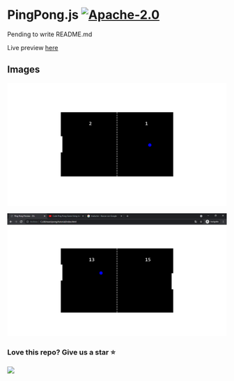 # PingPong.js [![Apache-2.0](https://img.shields.io/badge/License-Apache%202.0-blue.svg)](https://opensource.org/licenses/Apache-2.0)


Pending to write README.md

Live preview [here](https://zhenglinlei.github.io/PingPong.js/tutorial)


## Images

![Image1](./tutorial/image.png)

![Image2](./tutorial/image2.png)


### Love this repo? Give us a star ⭐

<a href="./">
  <img src="https://img.shields.io/badge/Morse%20beep-Rate-blue">
</a>